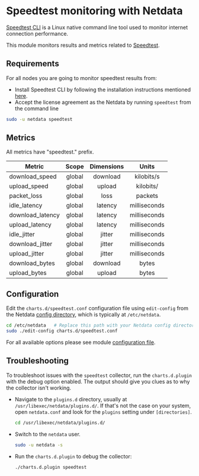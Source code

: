 <!--
title: "Speedtest monitoring with Netdata"
custom_edit_url: https://github.com/netdata/netdata/edit/master/collectors/charts.d.plugin/speedtest/README.md
sidebar_label: "Speedtest"
-->

# Speedtest monitoring with Netdata

[Speedtest CLI](https://www.speedtest.net/apps/cli) is a Linux native command line tool used to monitor internet connection performance. 

This module monitors results and metrics related to [Speedtest](https://www.speedtest.net/apps/cli).

## Requirements

For all nodes you are going to monitor speedtest results from:
- Install Speedtest CLI by following the installation instructions mentioned [here](https://www.speedtest.net/apps/cli).
- Accept the license agreement as the Netdata by running `speedtest` from the command line

```bash
sudo -u netdata speedtest
```

## Metrics

All metrics have "speedtest." prefix.

| Metric              |    Scope    |  Dimensions   |     Units     |
|---------------------|:-----------:|:-------------:|:-------------:|
| download_speed      |   global    |  download     |  kilobits/s   |
| upload_speed        |   global    |  upload       |  kilobits/    |
| packet_loss         |   global    |  loss         |  packets      |
| idle_latency        |   global    |  latency      |  milliseconds |
| download_latency    |   global    |  latency      |  milliseconds |
| upload_latency      |   global    |  latency      |  milliseconds |
| idle_jitter         |   global    |  jitter       |  milliseconds |
| download_jitter     |   global    |  jitter       |  milliseconds |
| upload_jitter       |   global    |  jitter       |  milliseconds |
| download_bytes      |   global    |  download     |  bytes        |
| upload_bytes        |   global    |  upload       |  bytes        |

## Configuration

Edit the `charts.d/speedtest.conf` configuration file using `edit-config` from the Netdata [config
directory](/docs/configure/nodes.md), which is typically at `/etc/netdata`.

```bash
cd /etc/netdata   # Replace this path with your Netdata config directory, if different
sudo ./edit-config charts.d/speedtest.conf
```

For all available options please see
module [configuration file](https://github.com/netdata/community/blob/main/collectors/charts.d.plugin/speedtest.conf).

## Troubleshooting

To troubleshoot issues with the `speedtest` collector, run the `charts.d.plugin` with the debug option enabled. The output
should give you clues as to why the collector isn't working.

- Navigate to the `plugins.d` directory, usually at `/usr/libexec/netdata/plugins.d/`. If that's not the case on
  your system, open `netdata.conf` and look for the `plugins` setting under `[directories]`.

  ```bash
  cd /usr/libexec/netdata/plugins.d/
  ```

- Switch to the `netdata` user.

  ```bash
  sudo -u netdata -s
  ```

- Run the `charts.d.plugin` to debug the collector:

  ```bash
  ./charts.d.plugin speedtest
  ```

